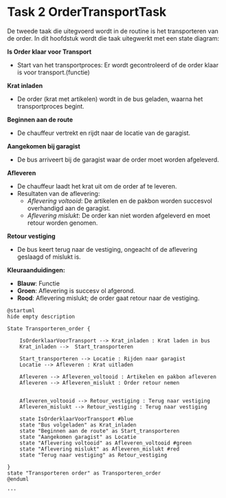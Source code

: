 # Task 2 OrderTransportTask
De tweede taak die uitegvoerd wordt in de routine is het transporteren van de order. In dit hoofdstuk wordt die taak uitegwerkt met een state diagram:

**Is Order klaar voor Transport**
- Start van het transportproces: Er wordt gecontroleerd of de order klaar is voor transport.(functie)

**Krat inladen**
- De order (krat met artikelen) wordt in de bus geladen, waarna het transportproces begint.

**Beginnen aan de route**
- De chauffeur vertrekt en rijdt naar de locatie van de garagist.

**Aangekomen bij garagist**
- De bus arriveert bij de garagist waar de order moet worden afgeleverd.

**Afleveren**
- De chauffeur laadt het krat uit om de order af te leveren.
- Resultaten van de aflevering:
  - *Aflevering voltooid*: De artikelen en de pakbon worden succesvol overhandigd aan de garagist.
  - *Aflevering mislukt*: De order kan niet worden afgeleverd en moet retour worden genomen.

**Retour vestiging**
- De bus keert terug naar de vestiging, ongeacht of de aflevering geslaagd of mislukt is.

**Kleuraanduidingen:**
- **Blauw**: Functie
- **Groen**: Aflevering is succesv ol afgerond.
- **Rood**: Aflevering mislukt; de order gaat retour naar de vestiging.

```plantuml
@startuml
hide empty description

State Transporteren_order {

    IsOrderklaarVoorTransport --> Krat_inladen : Krat laden in bus
    Krat_inladen -->  Start_transporteren  

    Start_transporteren --> Locatie : Rijden naar garagist
    Locatie --> Afleveren : Krat uitladen

    Afleveren --> Afleveren_voltooid : Artikelen en pakbon afleveren
    Afleveren --> Afleveren_mislukt : Order retour nemen


    Afleveren_voltooid --> Retour_vestiging : Terug naar vestiging
    Afleveren_mislukt --> Retour_vestiging : Terug naar vestiging

    state IsOrderklaarVoorTransport #blue
    state "Bus volgeladen" as Krat_inladen 
    state "Beginnen aan de route" as Start_transporteren
    state "Aangekomen garagist" as Locatie
    state "Aflevering voltooid" as Afleveren_voltooid #green
    state "Aflevering mislukt" as Afleveren_mislukt #red
    state "Terug naar vestiging" as Retour_vestiging

}
state "Transporteren order" as Transporteren_order
@enduml

'''